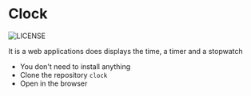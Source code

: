 # Clock

![LICENSE](https://img.shields.io/static/v1?label=LICENSE&message=MIT&color=blue&link=https://github.com/goddmartee/clock/blob/master/LICENSE)

It is a web applications does displays the time, a timer and a stopwatch

- You don't need to install anything
- Clone the repository `clock`
- Open in the browser